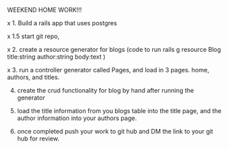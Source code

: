 WEEKEND HOME WORK!!!

x 1. Build a rails app that uses postgres

x 1.5 start git repo,

x 2.  create a resource generator for blogs
(code to run
rails g resource Blog title:string author:string body:text
)

x 3. run a controller generator called Pages, and load in 3 pages.  home, authors, and titles. 


4. create the crud functionality for blog by hand after running the generator

5. load the title information from you blogs table into the title page, and the author information into your authors page.

6. once completed push your work to git hub and DM the link to your git hub for review.
